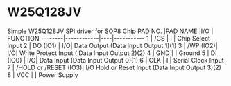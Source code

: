 # W25Q128JV
Simple W25Q128JV SPI driver for SOP8 Chip
PAD NO.	|PAD NAME	   |I/O	| FUNCTION
--------|------------|----|-----------
1       |  	/CS	     |  I	| Chip Select Input
2	      |   DO (IO1) | I/O|	Data Output (Data Input Output 1)(1)
3	      |   /WP (IO2)| I/O|	Write Protect Input ( Data Input Output 2)(2)
4	      |   GND		   |    | Ground
5	      |   DI (IO0) | I/O|	Data Input (Data Input Output 0)(1)
6	      |   CLK	     | I	|  Serial Clock Input
7	      |   /HOLD or /RESET (IO3)|	I/O	Hold or Reset Input (Data Input Output 3)(2)
8       | 	 VCC		 |    |  Power Supply
